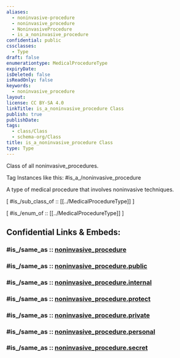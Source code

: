 ```yaml
---
aliases:
  - noninvasive-procedure
  - noninvasive_procedure
  - NoninvasiveProcedure
  - is_a_noninvasive_procedure
confidential: public
cssclasses:
  - Type
draft: false
enumerationtype: MedicalProcedureType
expiryDate:
isDeleted: false
isReadOnly: false
keywords:
  - noninvasive_procedure
layout:
license: CC BY-SA 4.0
linkTitle: is_a_noninvasive_procedure Class
publish: true
publishDate:
tags:
  - class/Class
  - schema-org/Class
title: is_a_noninvasive_procedure Class
type: Type
---
```


Class of all noninvasive_procedures.

Tag Instances like this: 
#is_a_/noninvasive_procedure

A type of medical procedure that involves noninvasive techniques.

[ #is_/sub_class_of :: [[../MedicalProcedureType]] ]

[ #is_/enum_of :: [[../MedicalProcedureType]] ]


## Confidential Links & Embeds: 

### #is_/same_as :: [noninvasive_procedure](/_Standards/schema-org/Class/is_a_/Intangible/enumeration/medical_enumeration/medical_procedure_type/noninvasive_procedure.md) 

### #is_/same_as :: [noninvasive_procedure.public](/_public/schema-org/Class/is_a_/Intangible/enumeration/medical_enumeration/medical_procedure_type/noninvasive_procedure.public.md) 

### #is_/same_as :: [noninvasive_procedure.internal](/_internal/schema-org/Class/is_a_/Intangible/enumeration/medical_enumeration/medical_procedure_type/noninvasive_procedure.internal.md) 

### #is_/same_as :: [noninvasive_procedure.protect](/_protect/schema-org/Class/is_a_/Intangible/enumeration/medical_enumeration/medical_procedure_type/noninvasive_procedure.protect.md) 

### #is_/same_as :: [noninvasive_procedure.private](/_private/schema-org/Class/is_a_/Intangible/enumeration/medical_enumeration/medical_procedure_type/noninvasive_procedure.private.md) 

### #is_/same_as :: [noninvasive_procedure.personal](/_personal/schema-org/Class/is_a_/Intangible/enumeration/medical_enumeration/medical_procedure_type/noninvasive_procedure.personal.md) 

### #is_/same_as :: [noninvasive_procedure.secret](/_secret/schema-org/Class/is_a_/Intangible/enumeration/medical_enumeration/medical_procedure_type/noninvasive_procedure.secret.md)

